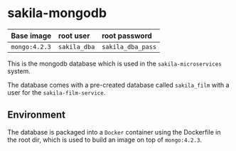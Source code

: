# sakila-mongodb

| Base image    | root user    | root password     |
|:--------------|:-------------|:------------------|
| `mongo:4.2.3` | `sakila_dba` | `sakila_dba_pass` |

This is the mongodb database which is used in the `sakila-microservices` system.

The database comes with a pre-created database called `sakila_film` with a user
for the `sakila-film-service`.


## Environment

The database is packaged into a `Docker` container using the Dockerfile in the root dir, which is used
to build an image on top of `mongo:4.2.3`.

